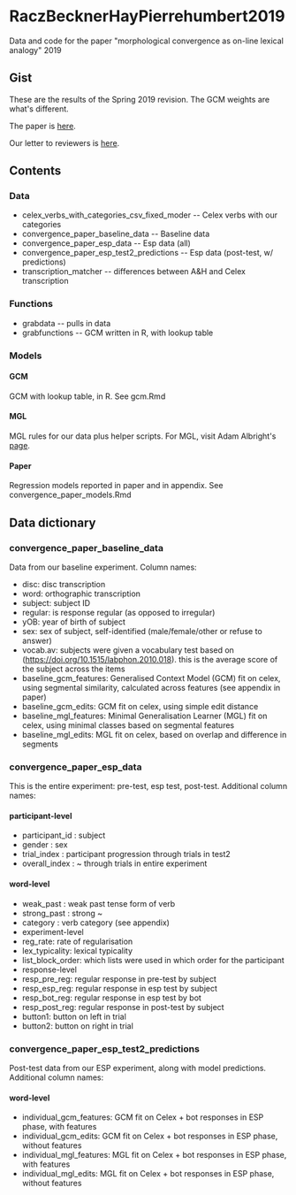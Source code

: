 # RaczBecknerHayPierrehumbert2019

Data and code for the paper "morphological convergence as on-line lexical analogy" 2019

## Gist

These are the results of the Spring 2019 revision. The GCM weights are what's different.

The paper is [here](https://www.overleaf.com/project/59b9a96f509e650540d6fcc7).

Our letter to reviewers is [here](https://docs.google.com/document/d/1psklCvgpPMUy8ZVMmU4yIOwKEk0sVDtgIpiNRJ-9mZg/edit).

## Contents

### Data

- celex_verbs_with_categories_csv_fixed_moder -- Celex verbs with our categories
- convergence_paper_baseline_data -- Baseline data
- convergence_paper_esp_data -- Esp data (all)
- convergence_paper_esp_test2_predictions -- Esp data (post-test, w/ predictions)
- transcription_matcher -- differences between A&H and Celex transcription

### Functions

- grabdata -- pulls in data
- grabfunctions -- GCM written in R, with lookup table

### Models

#### GCM

GCM with lookup table, in R. See gcm.Rmd

#### MGL

MGL rules for our data plus helper scripts. For MGL, visit Adam Albright's [page](http://www.mit.edu/~albright/mgl/).

#### Paper

Regression models reported in paper and in appendix. See convergence_paper_models.Rmd

## Data dictionary

### convergence_paper_baseline_data

Data from our baseline experiment. Column names:

- disc: disc transcription
- word: orthographic transcription
- subject: subject ID
- regular: is response regular (as opposed to irregular)
- yOB: year of birth of subject
- sex: sex of subject, self-identified (male/female/other or refuse to answer)
- vocab.av: subjects were given a vocabulary test based on (https://doi.org/10.1515/labphon.2010.018). this is the average score of the subject across the items
- baseline_gcm_features: Generalised Context Model (GCM) fit on celex, using segmental similarity, calculated across features (see appendix in paper)
- baseline_gcm_edits: GCM fit on celex, using simple edit distance
- baseline_mgl_features: Minimal Generalisation Learner (MGL) fit on celex, using minimal classes based on segmental features
- baseline_mgl_edits: MGL fit on celex, based on overlap and difference in segments

### convergence_paper_esp_data

This is the entire experiment: pre-test, esp test, post-test. Additional column names:

#### participant-level

- participant_id : subject
- gender : sex
- trial_index : participant progression through trials in test2
- overall_index : ~ through trials in entire experiment

#### word-level

- weak_past : weak past tense form of verb
- strong_past : strong ~
- category : verb category (see appendix)
- experiment-level
- reg_rate: rate of regularisation
- lex_typicality: lexical typicality
- list_block_order: which lists were used in which order for the participant
- response-level
- resp_pre_reg: regular response in pre-test by subject
- resp_esp_reg: regular response in esp test by subject
- resp_bot_reg: regular response in esp test by bot
- resp_post_reg: regular response in post-test by subject
- button1: button on left in trial
- button2: button on right in trial

### convergence_paper_esp_test2_predictions

Post-test data from our ESP experiment, along with model predictions. Additional column names:

#### word-level

- individual_gcm_features: GCM fit on Celex + bot responses in ESP phase, with features
- individual_gcm_edits: GCM fit on Celex + bot responses in ESP phase, without features
- individual_mgl_features: MGL fit on Celex + bot responses in ESP phase, with features
- individual_mgl_edits: MGL fit on Celex + bot responses in ESP phase, without features



